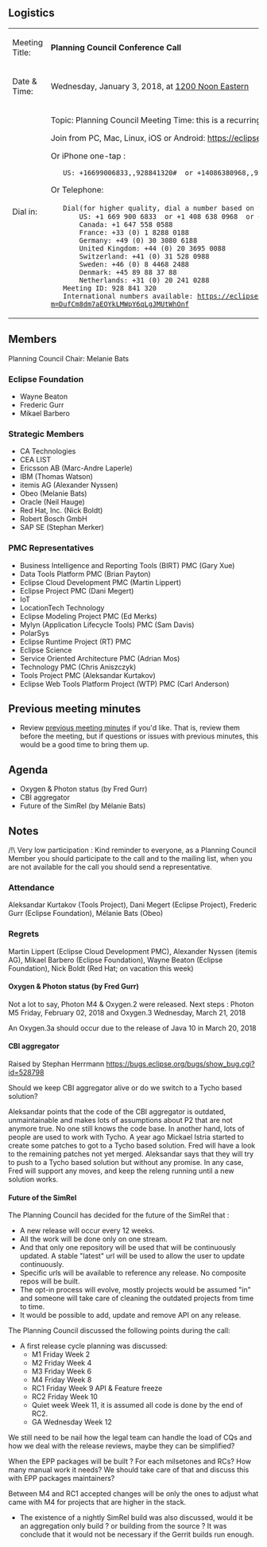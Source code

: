 ## Logistics

<table>
<tbody>
<tr class="odd">
<td><p>Meeting Title:</p></td>
<td><p><strong>Planning Council Conference Call</strong></p></td>
</tr>
<tr class="even">
<td><p>Date &amp; Time:</p></td>
<td><p>Wednesday, January 3, 2018, at <a href="http://www.timeanddate.com/worldclock/fixedtime.html?year=2018&amp;month=01&amp;day=3&amp;hour=12&amp;min=0&amp;sec=0&amp;p1=179">1200 Noon Eastern</a></p></td>
</tr>
<tr class="odd">
<td><p>Dial in:</p></td>
<td><p>Topic: Planning Council Meeting Time: this is a recurring meeting Meet anytime</p>
<p>Join from PC, Mac, Linux, iOS or Android: <a href="https://eclipse.zoom.us/j/928841320">https://eclipse.zoom.us/j/928841320</a></p>
<p>Or iPhone one-tap :</p>
<p><code>   US: +16699006833,,928841320#  or +14086380968,,928841320#</code></p>
<p>Or Telephone:</p>
<p><code>   Dial(for higher quality, dial a number based on your current location)：</code><br />
<code>       US: +1 669 900 6833  or +1 408 638 0968  or +1 646 876 9923</code><br />
<code>       Canada: +1 647 558 0588</code><br />
<code>       France: +33 (0) 1 8288 0188</code><br />
<code>       Germany: +49 (0) 30 3080 6188</code><br />
<code>       United Kingdom: +44 (0) 20 3695 0088</code><br />
<code>       Switzerland: +41 (0) 31 528 0988</code><br />
<code>       Sweden: +46 (0) 8 4468 2488</code><br />
<code>       Denmark: +45 89 88 37 88</code><br />
<code>       Netherlands: +31 (0) 20 241 0288</code><br />
<code>   Meeting ID: 928 841 320</code><br />
<code>   International numbers available: </code><a href="https://eclipse.zoom.us/zoomconference?m=DufCm8dm7aEOYkLMWpY6qLgJMUtWhOnf"><code>https://eclipse.zoom.us/zoomconference?m=DufCm8dm7aEOYkLMWpY6qLgJMUtWhOnf</code></a></p></td>
</tr>
</tbody>
</table>

## Members

Planning Council Chair: Melanie Bats

### Eclipse Foundation

  - Wayne Beaton
  - Frederic Gurr
  - Mikael Barbero

### Strategic Members

  - CA Technologies
  - CEA LIST
  - Ericsson AB (Marc-Andre Laperle)
  - IBM (Thomas Watson)
  - itemis AG (Alexander Nyssen)
  - Obeo (Melanie Bats)
  - Oracle (Neil Hauge)
  - Red Hat, Inc. (Nick Boldt)
  - Robert Bosch GmbH
  - SAP SE (Stephan Merker)

### PMC Representatives

  - Business Intelligence and Reporting Tools (BIRT) PMC (Gary Xue)
  - Data Tools Platform PMC (Brian Payton)
  - Eclipse Cloud Development PMC (Martin Lippert)
  - Eclipse Project PMC (Dani Megert)
  - IoT
  - LocationTech Technology
  - Eclipse Modeling Project PMC (Ed Merks)
  - Mylyn (Application Lifecycle Tools) PMC (Sam Davis)
  - PolarSys
  - Eclipse Runtime Project (RT) PMC
  - Eclipse Science
  - Service Oriented Architecture PMC (Adrian Mos)
  - Technology PMC (Chris Aniszczyk)
  - Tools Project PMC (Aleksandar Kurtakov)
  - Eclipse Web Tools Platform Project (WTP) PMC (Carl Anderson)

## Previous meeting minutes

  - Review [previous meeting minutes](../Planning_Council.md) if
    you'd like. That is, review them before the meeting, but if
    questions or issues with previous minutes, this would be a good time
    to bring them up.

## Agenda

  - Oxygen & Photon status (by Fred Gurr)
  - CBI aggregator
  - Future of the SimRel (by Mélanie Bats)

## Notes

/\!\\ Very low participation : Kind reminder to everyone, as a Planning
Council Member you should participate to the call and to the mailing
list, when you are not available for the call you should send a
representative.

### Attendance

Aleksandar Kurtakov (Tools Project), Dani Megert (Eclipse Project),
Frederic Gurr (Eclipse Foundation), Mélanie Bats (Obeo)

### Regrets

Martin Lippert (Eclipse Cloud Development PMC), Alexander Nyssen (itemis
AG), Mikael Barbero (Eclipse Foundation), Wayne Beaton (Eclipse
Foundation), Nick Boldt (Red Hat; on vacation this week)

#### Oxygen & Photon status (by Fred Gurr)

Not a lot to say, Photon M4 & Oxygen.2 were released. Next steps :
Photon M5 Friday, February 02, 2018 and Oxygen.3 Wednesday, March 21,
2018

An Oxygen.3a should occur due to the release of Java 10 in March 20,
2018

#### CBI aggregator

Raised by Stephan Herrmann
<https://bugs.eclipse.org/bugs/show_bug.cgi?id=528798>

Should we keep CBI aggregator alive or do we switch to a Tycho based
solution?

Aleksandar points that the code of the CBI aggregator is outdated,
unmaintainable and makes lots of assumptions about P2 that are not
anymore true. No one still knows the code base. In another hand, lots of
people are used to work with Tycho. A year ago Mickael Istria started to
create some patches to got to a Tycho based solution. Fred will have a
look to the remaining patches not yet merged. Aleksandar says that they
will try to push to a Tycho based solution but without any promise. In
any case, Fred will support any moves, and keep the releng running until
a new solution works.

#### Future of the SimRel

The Planning Council has decided for the future of the SimRel that :

  - A new release will occur every 12 weeks.
  - All the work will be done only on one stream.
  - And that only one repository will be used that will be continuously
    updated. A stable "latest" url will be used to allow the user to
    update continuously.
  - Specific urls will be available to reference any release. No
    composite repos will be built.
  - The opt-in process will evolve, mostly projects would be assumed
    "in" and someone will take care of cleaning the outdated projects
    from time to time.
  - It would be possible to add, update and remove API on any release.

The Planning Council discussed the following points during the call:

  - A first release cycle planning was discussed:
      - M1 Friday Week 2
      - M2 Friday Week 4
      - M3 Friday Week 6
      - M4 Friday Week 8
      - RC1 Friday Week 9 API & Feature freeze
      - RC2 Friday Week 10
      - Quiet week Week 11, it is assumed all code is done by the end of
        RC2.
      - GA Wednesday Week 12

We still need to be nail how the legal team can handle the load of CQs
and how we deal with the release reviews, maybe they can be simplified?

When the EPP packages will be built ? For each milsetones and RCs? How
many manual work it needs? We should take care of that and discuss this
with EPP packages maintainers?

Between M4 and RC1 accepted changes will be only the ones to adjust what
came with M4 for projects that are higher in the stack.

  - The existence of a nightly SimRel build was also discussed, would it
    be an aggregation only build ? or building from the source ? It was
    conclude that it would not be necessary if the Gerrit builds run
    enough.